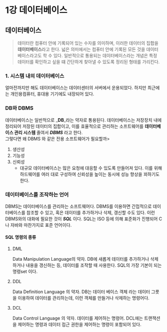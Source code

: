 # 1강 데이터베이스

## 데이터베이스

> 데이터란 컴퓨터 안에 기록되어 있는 수자를 의미하며, 이러한 데이터의 집합을 **데이터베이스**라고 한다. 넓은 의미에서는 컴퓨터 안에 기록된 모든 것을 데이터베이스라고도 학 수 있다. 일반적으로 통용되는 데이터베이스라는 개념은 특정 데이터를 확인하고 싶을 떄 간단하게 찾아낼 수 있도록 정리된 형태를 가리킨다.

### 1. 시스템 내의 데이터베이스

얼마전까지만 해도 데이터베이스는 데이터센터의 서버에서 운용되었다. 하지만 최근에는 개인용컴퓨터, 휴대용 기기에도 내장되어 있다.

### DB와 DBMS

데이터베이스는 일반적으로 _**DB**_라는 약자로 통용된다. 데이터베이스는 저장장치 내에 정리되어 저장된 데이터의 집합이고, 이를 효율적으로 관리하는 소프트웨어를 **데이터베이스 관리 시스템** 줄여서 _**DBMS**_ 라고 한다.  
그렇다면 왜 DBMS 와 같은 전용 소프트웨어가 필요할까&gt;

1. 생산성
2. 기능성
3. 신뢰성
   * 대규모 데이터베이스는 많은 요청에 대응할 수 있도록 만들어져 있다. 이를 위해 하드웨어를 여러 대로 구성하여 신뢰성을 높이는 동시에 성능 향상을 꾀하기도 한다.

### 데이터베이스를 조작하는 언어

DBMS는 데이터베이스를 관리하는 소프트웨어다. DBMS를 이용하면 간접적으로 데이터베이스를 참조할 수 있고, 혹은 데이터를 추가하거나 삭제, 갱신할 수도 있다. 이런 DBMS와의 대화에 필요한 것이 _**SQL**_ 이다. SQL는 ISO 등에 의해 표준화가 진행되어 C나 자바와 마찬가지로 표준 언어이다.

#### SQL 명령의 종류

1. DML

   Data Manipulation Language의 약자. DB에 새롭게 데이터를 추가하거나 삭제하거나 내용을 갱신하는 등, 데이터를 조작할 때 사용한다. SQL의 가장 기본이 되는 명령set 이다.

2. DDL

   Data Definition Language 의 약자. DB는 데이터 베이스 객체 라는 데이터 그릇을 이용하여 데이터를 관리하는데, 이런 객체를 만들거나 삭제하는 명령어다.

3. DCL

   Data Control Language 의 약자. 데이터를 제어하는 명령어. DCL에는 트랜잭션을 제어하는 명령과 데이터 접근 권한을 제어하는 명령이 포함되어 있다.

